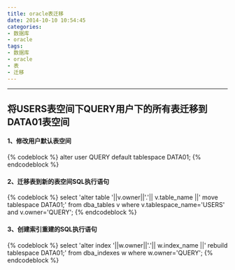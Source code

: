 ```yaml
---
title: oracle表迁移
date: 2014-10-10 10:54:45
categories: 
- 数据库
- oracle
tags:
- 数据库
- oracle
- 表
- 迁移
---
```

***
## 将USERS表空间下QUERY用户下的所有表迁移到DATA01表空间
<!-- more -->
#### 1、修改用户默认表空间
{% codeblock %}
alter user QUERY default tablespace DATA01;
{% endcodeblock %}
#### 2、迁移表到新的表空间SQL执行语句
{% codeblock %}
select 'alter table '||v.owner||'.'|| v.table_name ||' move tablespace DATA01;' from dba_tables v where v.tablespace_name='USERS' and v.owner='QUERY';
{% endcodeblock %}
#### 3、创建索引重建的SQL执行语句
{% codeblock %}
select 'alter index '||w.owner||'.'|| w.index_name ||' rebuild tablespace DATA01;' from dba_indexes w where w.owner='QUERY';
{% endcodeblock %}


